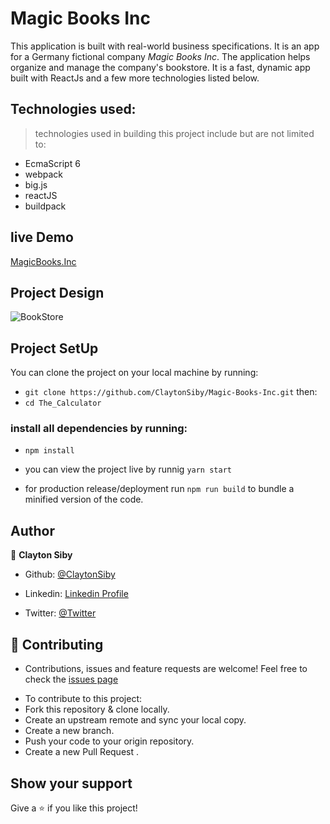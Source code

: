 # Magic Books Inc

This application is built with real-world business specifications. It is an app for a Germany fictional company *Magic Books Inc*. The application helps organize and manage the company's bookstore. It is a fast, dynamic app built with ReactJs and a few more technologies listed below.

## Technologies used:
> technologies used in building this project include but are not limited to: 
- EcmaScript 6
- webpack
- big.js
- reactJS
- buildpack

## live Demo
[MagicBooks.Inc](https://magicbooks-inc.herokuapp.com/)

## Project Design
![BookStore]()

## Project SetUp
You can clone the project on your local machine by running:
- `git clone https://github.com/ClaytonSiby/Magic-Books-Inc.git`
then:
-  `cd The_Calculator`

### install all dependencies by running:
- `npm install`

- you can view the project live by runnig `yarn start`
- for production release/deployment run `npm run build` to bundle a minified version of the code.

## Author 

👤 **Clayton Siby**
​

- Github: [@ClaytonSiby](https://github.com/ClaytonSiby)
   
- Linkedin: [Linkedin Profile](https://www.linkedin.com/in/clayton-siby-48a8a0183/)

- Twitter: [@Twitter](https://twitter.com/ClaytonSiby)

## :handshake: Contributing 

* Contributions, issues and feature requests are welcome! Feel free to check the [issues page](https://github.com/ClaytonSiby/Magic-Books-Inc.git/issues)
- To contribute to this project:
- Fork this repository & clone locally.
- Create an upstream remote and sync your local copy.
- Create a new branch.
- Push your code to your origin repository.
- Create a new Pull Request .

## Show your support

Give a ⭐️ if you like this project!
